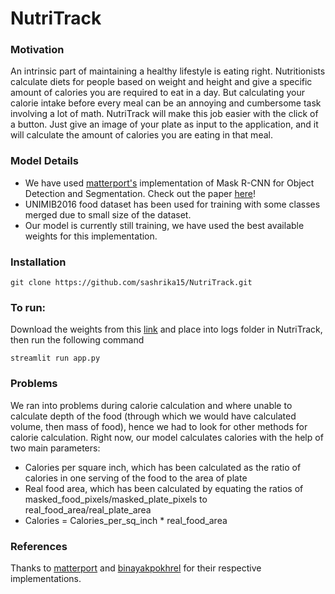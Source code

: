 # NutriTrack

### Motivation
An intrinsic part of maintaining a healthy lifestyle is eating right. Nutritionists calculate diets for people based on weight and height and give a specific amount of calories you are required to eat in a day. But calculating your calorie intake before every meal can be an annoying and cumbersome task involving a lot of math. NutriTrack will make this job easier with the click of a button. Just give an image of your plate as input to the application, and it will calculate the amount of calories you are eating in that meal.

### Model Details
* We have used [matterport's](https://github.com/matterport/Mask_RCNN) implementation of Mask R-CNN for Object Detection and Segmentation. Check out the paper [here](https://arxiv.org/abs/1703.06870)!
* UNIMIB2016 food dataset has been used for training with some classes merged due to small size of the dataset. 
* Our model is currently still training, we have used the best available weights for this implementation.

### Installation
```
git clone https://github.com/sashrika15/NutriTrack.git 
```

### To run:
Download the weights from this [link](https://drive.google.com/drive/folders/1sLLBavhrrbTwswa_Fza4hSNx_uEGyctg?usp=sharing) and place into logs folder in NutriTrack, then run the following command

```
streamlit run app.py
```


### Problems
We ran into problems during calorie calculation and where unable to calculate depth of the food (through which we would have calculated volume, then mass of food), hence we had to look for other methods for calorie calculation. 
Right now, our model calculates calories with the help of two main parameters:
* Calories per square inch, which has been calculated as the ratio of calories in one serving of the food to the area of plate
* Real food area, which has been calculated by equating the ratios of masked_food_pixels/masked_plate_pixels to real_food_area/real_plate_area
* Calories = Calories_per_sq_inch * real_food_area

### References
Thanks to [matterport](https://github.com/matterport/Mask_RCNN) and [binayakpokhrel](https://github.com/binayakpokhrel) for their respective implementations.
